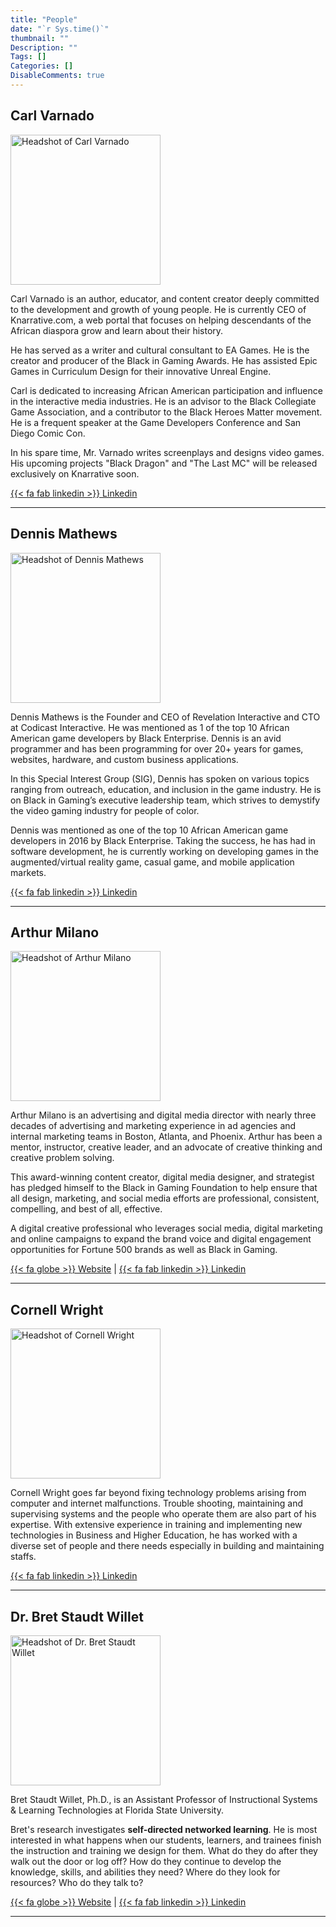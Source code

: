 ```yaml
---
title: "People"
date: "`r Sys.time()`"
thumbnail: ""
Description: ""
Tags: []
Categories: []
DisableComments: true
---
```


## Carl Varnado

<img src="/images/carl-varnado.jpg" width="240" alt="Headshot of Carl Varnado">

Carl Varnado is an author, educator, and content creator deeply committed to the development and growth of young people. He is currently CEO of Knarrative.com, a web portal that focuses on helping descendants of the African diaspora grow and learn about their history. 

He has served as a writer and cultural consultant to EA Games. He is the creator and producer of the Black in Gaming Awards. He has assisted Epic Games in Curriculum Design for their innovative Unreal Engine. 

Carl is dedicated to increasing African American participation and influence in the interactive media industries. He is an advisor to the Black Collegiate Game Association, and a contributor to the Black Heroes Matter movement. He is a frequent speaker at the Game Developers Conference and San Diego Comic Con. 

In his spare time, Mr. Varnado writes screenplays and designs video games. His upcoming projects "Black Dragon" and "The Last MC" will be released exclusively on Knarrative soon.

[{{< fa fab linkedin >}} Linkedin](https://www.linkedin.com/in/cvarnado/)

---

## Dennis Mathews

<img src="/images/dennis-mathews.jpg" width="240" alt="Headshot of Dennis Mathews">

Dennis Mathews is the Founder and CEO of Revelation Interactive and CTO at Codicast Interactive. He was mentioned as 1 of the top 10 African American game developers by Black Enterprise. Dennis is an avid programmer and has been programming for over 20+ years for games, websites, hardware, and custom business applications. 

In this Special Interest Group (SIG), Dennis has spoken on various topics ranging from outreach, education, and inclusion in the game industry. He is on Black in Gaming’s executive leadership team, which strives to demystify the video gaming industry for people of color. 

Dennis was mentioned as one of the top 10 African American game developers in 2016 by Black Enterprise. Taking the success, he has had in software development, he is currently working on developing games in the augmented/virtual reality game, casual game, and mobile application markets.

[{{< fa fab linkedin >}} Linkedin](https://www.linkedin.com/in/dennis-mathews-6284401/)

---

## Arthur Milano

<img src="/images/arthur-milano.jpg" width="240" alt="Headshot of Arthur Milano">

Arthur Milano is an advertising and digital media director with nearly three decades of advertising and marketing experience in ad agencies and internal marketing teams in Boston, Atlanta, and Phoenix. Arthur has been a mentor, instructor, creative leader, and an advocate of creative thinking and creative problem solving.

This award-winning content creator, digital media designer, and strategist has pledged himself to the Black in Gaming Foundation to help ensure that all design, marketing, and social media efforts are professional, consistent, compelling, and best of all, effective.  

A digital creative professional who leverages social media, digital marketing and online campaigns to expand the brand voice and digital engagement opportunities for Fortune 500 brands as well as Black in Gaming.

[{{< fa globe >}} Website](http://arthurmilano.crevado.com) | 
[{{< fa fab linkedin >}} Linkedin](https://www.linkedin.com/in/arthur-milano-1963384/)

---

## Cornell Wright

<img src="/images/cornell-wright.jpg" width="240" alt="Headshot of Cornell Wright">

Cornell Wright goes far beyond fixing technology problems arising from computer and internet malfunctions. Trouble shooting, maintaining and supervising systems and the people who operate them are also part of his expertise. With extensive experience in training and implementing new technologies in Business and Higher Education, he has worked with a diverse set of people and there needs especially in building and maintaining staffs.

[{{< fa fab linkedin >}} Linkedin](https://www.linkedin.com/in/cornellwright/)

---

## Dr. Bret Staudt Willet

<img src="/images/bretsw.jpg" width="240px" alt="Headshot of Dr. Bret Staudt Willet">

Bret Staudt Willet, Ph.D., is an Assistant Professor of Instructional Systems & Learning Technologies at Florida State University.

Bret's research investigates **self-directed networked learning**. He is most interested in what happens when our students, learners, and trainees finish the instruction and training we design for them. What do they do after they walk out the door or log off? How do they continue to develop the knowledge, skills, and abilities they need? Where do they look for resources? Who do they talk to?

[{{< fa globe >}} Website](https://bretsw.com) | 
[{{< fa fab linkedin >}} Linkedin](https://www.linkedin.com/in/bretsw/)

---

